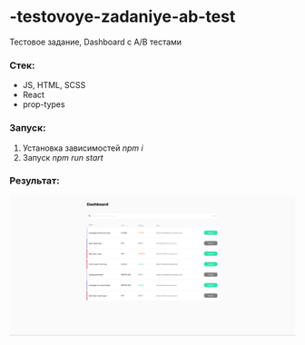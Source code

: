 # -testovoye-zadaniye-ab-test

Тестовое задание, Dashboard с A/B тестами

### Стек:

- JS, HTML, SCSS
- React
- prop-types

### Запуск:

1. Установка зависимостей *npm i*
2. Запуск *npm run start*

### Результат:
![Результат](https://github.com/SergeiSuhoV/public-users-images/blob/master/Test-tasks-refs/a-b-tests.png)

